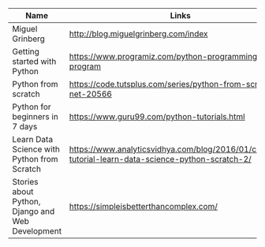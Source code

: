 Name | Links
------------ | -------------
Miguel Grinberg | http://blog.miguelgrinberg.com/index
Getting started with Python | https://www.programiz.com/python-programming/first-program
Python from scratch | https://code.tutsplus.com/series/python-from-scratch--net-20566
Python for beginners in 7 days | https://www.guru99.com/python-tutorials.html
Learn Data Science with Python from Scratch | https://www.analyticsvidhya.com/blog/2016/01/complete-tutorial-learn-data-science-python-scratch-2/
Stories about Python, Django and Web Development | https://simpleisbetterthancomplex.com/
